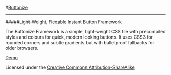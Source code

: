 #[Buttonize](http://css3framework.co.uk/ "Buttonize")
* * *

#####Light-Weight, Flexable Instant Button Framework

The Buttonize Framework is a simple, light-weight CSS file with precompiled styles and colours for quick, modern looking buttons. It uses CSS3 for rounded corners and subtle gradients but with bulletproof fallbacks for older browsers.

[Demo](http://css3framework.co.uk/ "Demo")

Licensed under the [Creative Commons Attribution-ShareAlike](http://creativecommons.org/licenses/by-sa/2.0/ "Creative Commons Attribution-ShareAlike")